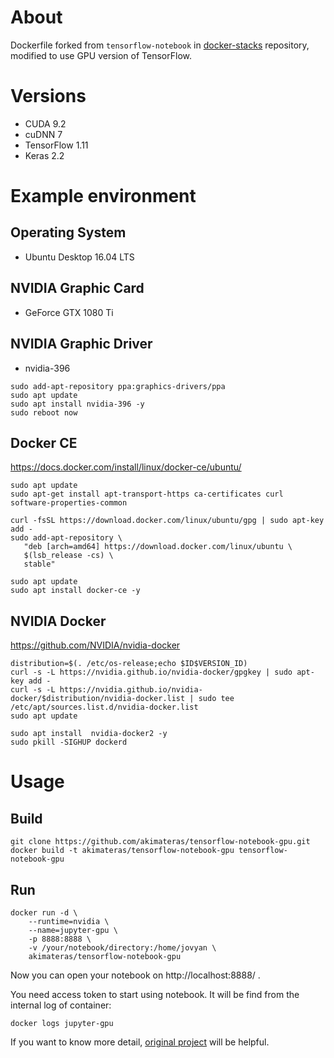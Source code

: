 # About

Dockerfile forked from `tensorflow-notebook` in [docker-stacks](https://github.com/jupyter/docker-stacks) repository, modified to use GPU version of TensorFlow.

# Versions

* CUDA 9.2
* cuDNN 7
* TensorFlow 1.11
* Keras 2.2

# Example environment

## Operating System

* Ubuntu Desktop 16.04 LTS

## NVIDIA Graphic Card

* GeForce GTX 1080 Ti

## NVIDIA Graphic Driver

* nvidia-396

```
sudo add-apt-repository ppa:graphics-drivers/ppa
sudo apt update
sudo apt install nvidia-396 -y
sudo reboot now
```

## Docker CE

https://docs.docker.com/install/linux/docker-ce/ubuntu/

```
sudo apt update
sudo apt-get install apt-transport-https ca-certificates curl software-properties-common

curl -fsSL https://download.docker.com/linux/ubuntu/gpg | sudo apt-key add -
sudo add-apt-repository \
   "deb [arch=amd64] https://download.docker.com/linux/ubuntu \
   $(lsb_release -cs) \
   stable"

sudo apt update
sudo apt install docker-ce -y
```

## NVIDIA Docker

https://github.com/NVIDIA/nvidia-docker

```
distribution=$(. /etc/os-release;echo $ID$VERSION_ID)
curl -s -L https://nvidia.github.io/nvidia-docker/gpgkey | sudo apt-key add -
curl -s -L https://nvidia.github.io/nvidia-docker/$distribution/nvidia-docker.list | sudo tee /etc/apt/sources.list.d/nvidia-docker.list
sudo apt update

sudo apt install  nvidia-docker2 -y
sudo pkill -SIGHUP dockerd
```

# Usage

## Build

```
git clone https://github.com/akimateras/tensorflow-notebook-gpu.git
docker build -t akimateras/tensorflow-notebook-gpu tensorflow-notebook-gpu
```

## Run

```
docker run -d \
    --runtime=nvidia \
    --name=jupyter-gpu \
    -p 8888:8888 \
    -v /your/notebook/directory:/home/jovyan \
    akimateras/tensorflow-notebook-gpu
```

Now you can open your notebook on http://localhost:8888/ .

You need access token to start using notebook.
It will be find from the internal log of container:

```
docker logs jupyter-gpu
```

If you want to know more detail, [original project](https://github.com/jupyter/docker-stacks) will be helpful.

